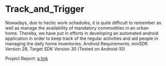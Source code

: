 # Track_and_Trigger

Nowadays, due to hectic work schedules, it is quite difficult to remember as well as manage the availability of mandatory commodities in an urban home.
Thereby, we have put in efforts in developing an automated android application in order to keep track of the regular activities and aid people in managing the daily home inventories.
Android Requirements: minSDK Version 28, Target SDK Version 30
(Tested on Android-10)

Project Report: [a link](https://github.com/krutibaraiya/Track_and_Trigger/blob/master/ProjectReport.pdf)
